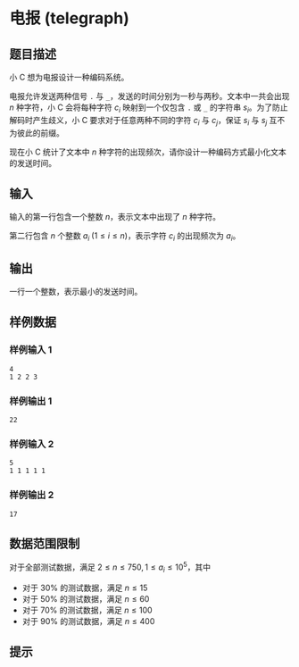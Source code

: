 # 电报 (telegraph)

## 题目描述

小 C 想为电报设计一种编码系统。

电报允许发送两种信号 `.` 与 `_`，发送的时间分别为一秒与两秒。文本中一共会出现 $n$ 种字符，小 C 会将每种字符 $c_i$ 映射到一个仅包含 `.` 或 `_` 的字符串 $s_i$。为了防止解码时产生歧义，小 C 要求对于任意两种不同的字符 $c_i$ 与 $c_j$，保证 $s_i$ 与 $s_j$ 互不为彼此的前缀。

现在小 C 统计了文本中 $n$ 种字符的出现频次，请你设计一种编码方式最小化文本的发送时间。

## 输入

输入的第一行包含一个整数 $n$，表示文本中出现了 $n$ 种字符。

第二行包含 $n$ 个整数 $a_i\;(1\le i\le n)$，表示字符 $c_i$ 的出现频次为 $a_i$。

## 输出

一行一个整数，表示最小的发送时间。

## 样例数据

### 样例输入 1

```
4
1 2 2 3

```

### 样例输出 1

```
22

```
### 样例输入 2

```
5
1 1 1 1 1

```

### 样例输出 2

```
17

```


## 数据范围限制

对于全部测试数据，满足 $2\le n\le 750, 1 \le a_i \le 10^5$，其中

- 对于 $30\%$ 的测试数据，满足 $n \le 15$
- 对于 $50\%$ 的测试数据，满足 $n \le 60$
- 对于 $70\%$ 的测试数据，满足 $n \le 100$
- 对于 $90\%$ 的测试数据，满足 $n \le 400$

## 提示


